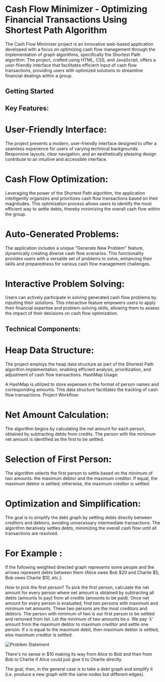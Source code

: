 # Cash Flow Minimizer - Optimizing Financial Transactions Using Shortest Path Algorithm

The Cash Flow Minimizer project is an innovative web-based application developed with a focus on optimizing cash flow management through the implementation of graph algorithms, specifically the Shortest Path algorithm. The project, crafted using HTML, CSS, and JavaScript, offers a user-friendly interface that facilitates efficient input of cash flow transactions, providing users with optimized solutions to streamline financial dealings within a group.


## Getting Started  

## Key Features:

# User-Friendly Interface:

The project presents a modern, user-friendly interface designed to offer a seamless experience for users of varying technical backgrounds.
Responsive layouts, clear navigation, and an aesthetically pleasing design contribute to an intuitive and accessible interface.

# Cash Flow Optimization:

Leveraging the power of the Shortest Path algorithm, the application intelligently organizes and prioritizes cash flow transactions based on their magnitudes.
This optimization process allows users to identify the most efficient way to settle debts, thereby minimizing the overall cash flow within the group.
# Auto-Generated Problems:

The application includes a unique "Generate New Problem" feature, dynamically creating diverse cash flow scenarios.
This functionality provides users with a versatile set of problems to solve, enhancing their skills and preparedness for various cash flow management challenges.

# Interactive Problem Solving:

Users can actively participate in solving generated cash flow problems by inputting their solutions.
This interactive feature empowers users to apply their financial expertise and problem-solving skills, allowing them to assess the impact of their decisions on cash flow optimization.

## Technical Components:

# Heap Data Structure:

The project employs the heap data structure as part of the Shortest Path algorithm implementation, enabling efficient analysis, prioritization, and adjustment of cash flow transactions.
HashMap Usage:

A HashMap is utilized to store expenses in the format of person names and corresponding amounts. This data structure facilitates the tracking of cash flow transactions.
Project Workflow:

# Net Amount Calculation:

The algorithm begins by calculating the net amount for each person, obtained by subtracting debts from credits.
The person with the minimum net amount is identified as the first to be settled.
# Selection of First Person:

The algorithm selects the first person to settle based on the minimum of two amounts: the maximum debtor and the maximum creditor. If equal, the maximum debtor is settled; otherwise, the maximum creditor is settled.
# Optimization and Simplification:

The goal is to simplify the debt graph by settling debts directly between creditors and debtors, avoiding unnecessary intermediate transactions.
The algorithm iteratively settles debts, minimizing the overall cash flow until all transactions are resolved.



# For Example : 


If the following weighted directed graph represents some people and the arrows represent debts between them (Alice owes Bob $20 and Charlie $5, Bob owes Charlie $10, etc.):

How to pick the first person? To pick the first person, calculate the net amount for every person where net amount is obtained by subtracting all debts (amounts to pay) from all credits (amounts to be paid). Once net amount for every person is evaluated, find two persons with maximum and minimum net amounts. These two persons are the most creditors and debtors. The person with minimum of two is our first person to be settled and removed from list. Let the minimum of two amounts be x. We pay ‘x’ amount from the maximum debtor to maximum creditor and settle one person. If x is equal to the maximum debit, then maximum debtor is settled, else maximum creditor is settled.

![Problem Statement](https://github.com/soumyasethy/ShortestPath-CashFlow-Algorithm-Splitwise/blob/Images/Screen%20Shot%202017-07-24%20at%208.29.26%20PM.png)

There's no sense in $10 making its way from Alice to Bob and then from Bob to Charlie if Alice could just give it to Charlie directly.

The goal, then, in the general case is to take a debt graph and simplify it (i.e. produce a new graph with the same nodes but different edges).


